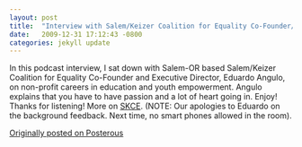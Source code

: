 ```yaml
---
layout: post
title:  "Interview with Salem/Keizer Coalition for Equality Co-Founder/Executive Director, Eduardo Angulo"
date:   2009-12-31 17:12:43 -0800
categories: jekyll update
---
```

In this podcast interview, I sat down with Salem-OR based Salem/Keizer Coalition for Equality Co-Founder and Executive Director, Eduardo Angulo, on non-profit careers in education and youth empowerment. Angulo explains that you have to have passion and a lot of heart going in. Enjoy! Thanks for listening! More on [SKCE](http://www.skcequality.org). (NOTE: Our apologies to Eduardo on the background feedback. Next time, no smart phones allowed in the room).

[Originally posted on Posterous](http://molina.posterous.com/)
